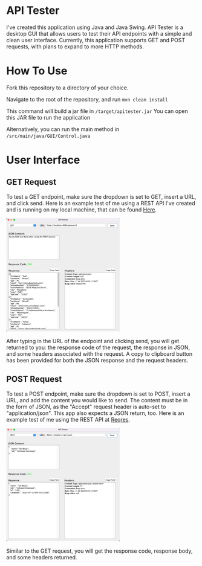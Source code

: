 # API Tester
I've created this application using Java and Java Swing. API Tester
is a desktop GUI that allows users to test their API endpoints with 
a simple and clean user interface. Currently, this application supports
GET and POST requests, with plans to expand to more HTTP methods. 

# How To Use
Fork this repository to a directory of your choice.

Navigate to the root of the repository, and run  ```mvn clean install```

This command will build a jar file in ```/target/apitester.jar``` You can open this JAR file to run the application

Alternatively, you can run the main method in ```/src/main/java/GUI/Control.java```

# User Interface

## GET Request

To test a GET endpoint, make sure the dropdown is set to GET, insert a URL, and
click send. Here is an example test of me using a REST API I've created and is running on my local machine, that can be 
found [Here](https://github.com/ori-bibas/randomperson). 

<img src="src/main/resources/img_1.png"  width="300" height="300">


After typing in the URL of the endpoint and clicking send, you will get returned to you:
the response code of the request, the response in JSON, and some headers
associated with the request. A copy to clipboard button has been provided for both
the JSON response and the request headers.

## POST Request

To test a POST endpoint, make sure the dropdown is set to POST, insert a URL,
and add the content you would like to send. The content must be in the form
of JSON, as the "Accept" request header is auto-set to "application/json". 
This app also expects a JSON return, too. Here is an example test of me using 
the REST API at [Reqres](https://reqres.in/).

<img src="src/main/resources/img_2.png"  width="300" height="300">

Similar to the GET request, you will get the response code, response body, and
some headers returned. 
